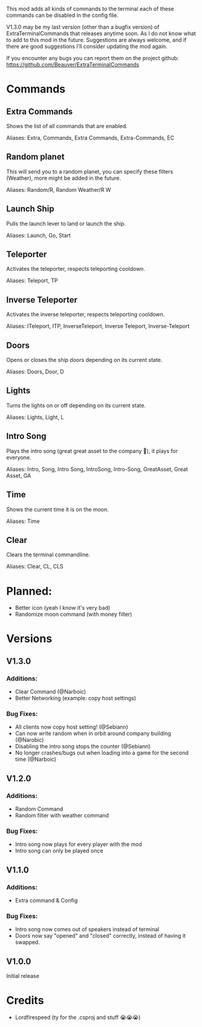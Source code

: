This mod adds all kinds of commands to the terminal each of these commands can be disabled in the config file. 

V1.3.0 may be my last version (other than a bugfix version) of ExtraTerminalCommands that releases anytime soon. As I do not know what to add to this mod in the future. Suggestions are always welcome, and if there are good suggestions I'll consider updating the mod again.

If you encounter any bugs you can report them on the project github: https://github.com/Beauver/ExtraTerminalCommands

# Commands
## Extra Commands
Shows the list of all commands that are enabled.

Aliases: Extra, Commands, Extra Commands, Extra-Commands, EC
## Random planet
This will send you to a random planet, you can specify these filters (Weather), more might be added in the future.

Aliases: Random/R, Random Weather/R W
## Launch Ship
Pulls the launch lever to land or launch the ship.

Aliases: Launch, Go, Start
## Teleporter
Activates the teleporter, respects teleporting cooldown.

Aliases: Teleport, TP
## Inverse Teleporter
Activates the inverse teleporter, respects teleporting cooldown.

Aliases: ITeleport, ITP, InverseTeleport, Inverse Teleport, Inverse-Teleport
## Doors
Opens or closes the ship doors depending on its current state.

Aliases: Doors, Door, D
## Lights
Turns the lights on or off depending on its current state.

Aliases: Lights, Light, L
## Intro Song
Plays the intro song (great great asset to the company 💃), it plays for everyone.

Aliases: Intro, Song, Intro Song, IntroSong, Intro-Song, GreatAsset, Great Asset, GA
## Time
Shows the current time it is on the moon.

Aliases: Time
## Clear
Clears the terminal commandline.

Aliases: Clear, CL, CLS


# Planned:
- Better icon (yeah I know it's very bad)
- Randomize moon command (with money filter)

# Versions
## V1.3.0
### Additions:
- Clear Command (@Narboic)
- Better Networking (example: copy host settings)

### Bug Fixes:
- All clients now copy host setting! (@Sebiann)
- Can now write random when in orbit around company building (@Narobic)
- Disabling the intro song stops the counter (@Sebiann)
- No longer crashes/bugs out when loading into a game for the second time (@Narboic)


## V1.2.0
### Additions:
- Random Command
- Random filter with weather command

### Bug Fixes:
- Intro song now plays for every player with the mod
- Intro song can only be played once

## V1.1.0
### Additions:
- Extra command & Config
### Bug Fixes:
- Intro song now comes out of speakers instead of terminal
- Doors now say "opened" and "closed" correctly, instead of having it swapped.

## V1.0.0
Initial release

# Credits
- Lordfirespeed (ty for the .csproj and stuff 😭😭😭)
